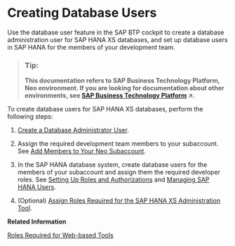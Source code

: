 <!-- loioa55b836f126b461a9999b56f3cd867d5 -->

# Creating Database Users

Use the database user feature in the SAP BTP cockpit to create a database administration user for SAP HANA XS databases, and set up database users in SAP HANA for the members of your development team.

> ### Tip:  
> **This documentation refers to SAP Business Technology Platform, Neo environment. If you are looking for documentation about other environments, see [SAP Business Technology Platform](https://help.sap.com/viewer/65de2977205c403bbc107264b8eccf4b/Cloud/en-US/6a2c1ab5a31b4ed9a2ce17a5329e1dd8.html "SAP Business Technology Platform (SAP BTP) is an integrated offering comprised of four technology portfolios: database and data management, application development and integration, analytics, and intelligent technologies. The platform offers users the ability to turn data into business value, compose end-to-end business processes, and build and extend SAP applications quickly.") :arrow_upper_right:.**



To create database users for SAP HANA XS databases, perform the following steps:

1.  [Create a Database Administrator User](create-a-database-administrator-user-c0fce6f.md).

2.  Assign the required development team members to your subaccount. See [Add Members to Your Neo Subaccount](../50-administration-and-ops-neo/add-members-to-your-neo-subaccount-a253570.md).

3.  In the SAP HANA database system, create database users for the members of your subaccount and assign them the required developer roles. See [Setting Up Roles and Authorizations](http://help.sap.com/saphelp_hanaplatform/helpdata/en/8f/f545995b594245b2508a380457fbc8/content.htm?frameset=/en/9a/b0b327addd411ab6eadeba205a889e/frameset.htm) and [Managing SAP HANA Users](http://help.sap.com/saphelp_hanaplatform/helpdata/en/ed/7af17e5ae14de694d9bee5f35098f4/content.htm?frameset=/en/c0/555f0bbb5710148faabb0a6e35c457/frameset.htm).

4.  \(Optional\) [Assign Roles Required for the SAP HANA XS Administration Tool](assign-roles-required-for-the-sap-hana-xs-administration-tool-c006db5.md#loioc006db57b3654c5fbcd9f6136b556c3d).


**Related Information**  


[Roles Required for Web-based Tools](assign-roles-required-for-the-sap-hana-xs-administration-tool-c006db5.md#loiod7c4ca5dac4f4dbbb47901eebe9ea0d1 "To use the SAP HANA Web-based tools, you require specific roles.")

